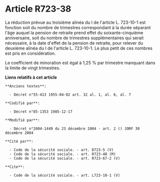 # Article R723-38

La réduction prévue au troisième alinéa du I de l'article L. 723-10-1 est fonction soit du nombre de trimestres correspondant
à la durée séparant l'âge auquel la pension de retraite prend effet du soixante-cinquième anniversaire, soit du nombre de
trimestres supplémentaires qui serait nécessaire, à la date d'effet de la pension de retraite, pour relever du deuxième
alinéa du I de l'article L. 723-10-1. Le plus petit de ces nombres est pris en considération.

Le coefficient de minoration est égal à 1,25 % par trimestre manquant dans la limite de vingt trimestres.

**Liens relatifs à cet article**

	**Anciens textes**:

	  - Décret n°55-413 1955-04-02 art. 32 al. 1, al. 6, al. 7

	**Codifié par**:

	  - Décret n°85-1353 1985-12-17

	**Modifié par**:

	  - Décret n°2004-1449 du 23 décembre 2004 - art. 2 () JORF 30 décembre 2004

	**Cité par**:

	  - Code de la sécurité sociale. - art. D723-5 (V)
	  - Code de la sécurité sociale. - art. R723-40 (M)
	  - Code de la sécurité sociale. - art. R723-67-2 (V)

	**Cite**:

	  - Code de la sécurité sociale. - art. L723-10-1 (V)

